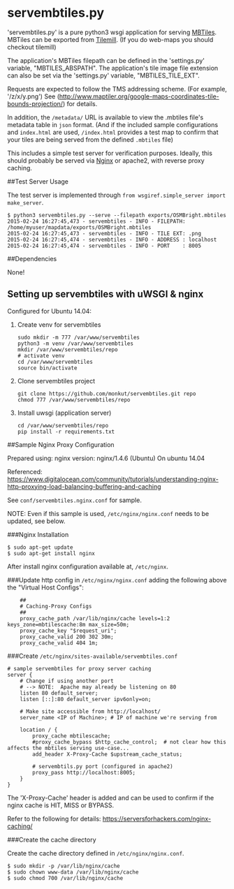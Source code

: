 servembtiles.py
================

'servembtiles.py' is a pure python3 wsgi application for serving [MBTiles](https://github.com/mapbox/mbtiles-spec).
MBTiles can be exported from [Tilemill](https://www.mapbox.com/tilemill/).  (If you do web-maps you should checkout tilemill)

The application's MBTiles filepath can be defined in the 'settings.py' variable, "MBTILES_ABSPATH".
The application's tile image file extension can also be set via the 'settings.py' variable, "MBTILES_TILE_EXT".

Requests are expected to follow the TMS addressing scheme. (For example, '/z/x/y.png')
See (http://www.maptiler.org/google-maps-coordinates-tile-bounds-projection/) for details.

In addition, the `/metadata/` URL is available to view the .mbtiles file's metadata table in `json` format.
(And if the included sample configurations and `index.html` are used, `/index.html` provides a test map to confirm that your tiles are being served from the defined `.mbtiles` file)

This includes a simple test server for verification purposes.
Ideally, this should probably be served via [Nginx](http://nginx.com/resources/glossary/reverse-proxy-server/) or apache2, with reverse proxy caching.

##Test Server Usage

The test server is implemented through `from wsgiref.simple_server import make_server`.

```
$ python3 servembtiles.py --serve --filepath exports/OSMBright.mbtiles
2015-02-24 16:27:45,473 - servembtiles - INFO - FILEPATH: /home/myuser/mapdata/exports/OSMBright.mbtiles
2015-02-24 16:27:45,473 - servembtiles - INFO - TILE EXT: .png
2015-02-24 16:27:45,474 - servembtiles - INFO - ADDRESS : localhost
2015-02-24 16:27:45,474 - servembtiles - INFO - PORT    : 8005
```

##Dependencies

None!

## Setting up servembtiles with uWSGI & nginx

Configured for Ubuntu 14.04:
    
1. Create venv for servembtiles
    ```
    sudo mkdir -m 777 /var/www/servembtiles
    python3 -m venv /var/www/servembtiles
    mkdir /var/www/servembtiles/repo
    # activate venv
    cd /var/www/servembtiles
    source bin/activate
    ```
    
2. Clone servembtiles project
    ```
    git clone https://github.com/monkut/servembtiles.git repo
    chmod 777 /var/www/servembtiles/repo
    ```

3.  Install uwsgi (application server)
    ```
    cd /var/www/servembtiles/repo
    pip install -r requirements.txt
    ```
    

##Sample Nginx Proxy Configuration

Prepared using:
nginx version: nginx/1.4.6 (Ubuntu)
On ubuntu 14.04

Referenced:
https://www.digitalocean.com/community/tutorials/understanding-nginx-http-proxying-load-balancing-buffering-and-caching

See `conf/servembtiles.nginx.conf` for sample.

NOTE: Even if this sample is used, `/etc/nginx/nginx.conf` needs to be updated, see below.

###Nginx Installation

```
$ sudo apt-get update
$ sudo apt-get install nginx
```

After install nginx configuration available at, `/etc/nginx`.

###Update http config in `/etc/nginx/nginx.conf` adding the following above the "Virtual Host Configs":

        ##
        # Caching-Proxy Configs
        ##
        proxy_cache_path /var/lib/nginx/cache levels=1:2 keys_zone=mbtilescache:8m max_size=50m;
        proxy_cache_key "$request_uri";
        proxy_cache_valid 200 302 30m;
        proxy_cache_valid 404 1m;

###Create `/etc/nginx/sites-available/servembtiles.conf`

```
# sample servembtiles for proxy server caching
server {
    # Change if using another port
    # --> NOTE:  Apache may already be listening on 80
    listen 80 default_server;
    listen [::]:80 default_server ipv6only=on;

    # Make site accessible from http://localhost/
    server_name <IP of Machine>; # IP of machine we're serving from

    location / {
        proxy_cache mbtilescache;
        #proxy_cache_bypass $http_cache_control;  # not clear how this affects the mbtiles serving use-case...
        add_header X-Proxy-Cache $upstream_cache_status;

        # servembtils.py port (configured in apache2)
        proxy_pass http://localhost:8005;
    }
}
```

The 'X-Proxy-Cache' header is added and can be used to confirm if the nginx cache is HIT, MISS or BYPASS.

Refer to the following for details:
https://serversforhackers.com/nginx-caching/



###Create the cache directory

Create the cache directory defined in `/etc/nginx/nginx.conf`.

```
$ sudo mkdir -p /var/lib/nginx/cache
$ sudo chown www-data /var/lib/nginx/cache
$ sudo chmod 700 /var/lib/nginx/cache
```
